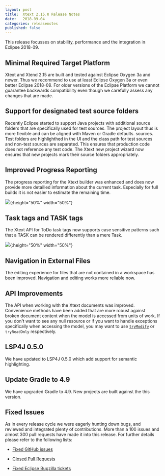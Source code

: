 ```yaml
---
layout: post
title:  Xtext 2.15.0 Release Notes
date:   2018-09-04
categories: releasenotes
published: false
---
```


This release focusses on stability, performance and the integration in Eclipse 2018-09. 

## Minimal Required Target Platform

Xtext and Xtend 2.15 are built and tested against Eclipse Oxygen 3a and newer. Thus we recommend to use at least Eclipse Oxygen 3a or even better Eclipse 2018-09. For older versions of the Eclipse Platform we cannot guarantee backwards compatibility even though we carefully assess any changes that are made. 

## Support for designated test source folders

Recently Eclipse started to support Java projects with additional source folders that are specifically used for test sources. The project layout thus is more flexible and can be aligned with Maven or Gradle defaults. sources. Test folders are highlighthed in the UI and the class path for test sources and non-test sources are separated. This ensures that production code does not reference any test code. The Xtext new project wizard now ensures that new projects mark their source folders appropriately.

## Improved Progress Reporting

The progress reporting for the Xtext builder was enhanced and does now provide more detailled information about the current task. Especially for full builds it is not easier to estimate the remaining time.

![]({{site.baseurl}}/images/releasenotes/2_15_progressmonitor.gif){:height="50%" width="50%"}

## Task tags and TASK tags

The Xtext API for ToDo task tags now supports case sensitive patterns such that a TASK can be rendered differently than a mere Task.

![]({{site.baseurl}}/images/releasenotes/2_15_tasktags.gif){:height="50%" width="50%"}

## Navigation in External Files

The editing experience for files that are not contained in a workspace has been improved. Navigation and editing works more reliable now.

## API Improvements

The API when working with the Xtext documents was improved. Convenience methods have been added that are more robust against broken document content when the model is accessed from units of work. If you don't want to see any null resource or if you want to handle exceptions specifically when accessing the model, you may want to use [`tryModify`](https://github.com/eclipse/xtext-core/blob/master/org.eclipse.xtext.util/src/org/eclipse/xtext/util/concurrent/IWriteAccess.java#L53) or `tryReadOnly` respectively. 

## LSP4J 0.5.0

We have updated to LSP4J 0.5.0 which add support for semantic highlighting.

## Update Gradle to 4.9

We have upgraded Gradle to 4.9. New projects are built against the this version.

## Fixed Issues

As in every release cycle we were eagerly hunting down bugs, and reviewed and integrated plenty of contributions. More than a 100 issues and almost 300 pull requests have made it into this release. For further details please refer to the following lists:

- [Fixed GitHub issues](https://github.com/search?utf8=%E2%9C%93&q=is%3Aissue+milestone%3ARelease_2.15+is%3Aclosed+repo%3Aeclipse%2Fxtext+repo%3Aeclipse%2Fxtext-core+repo%3Aeclipse%2Fxtext-lib+repo%3Aeclipse%2Fxtext-extras+repo%3Aeclipse%2Fxtext-eclipse+repo%3Aeclipse%2Fxtext-idea+repo%3Aeclipse%2Fxtext-web+repo%3Aeclipse%2Fxtext-maven+repo%3Aeclipse%2Fxtext-xtend&type=Issues&ref=searchresults)

- [Closed Pull Requests](https://github.com/search?utf8=%E2%9C%93&q=is%3Apr+milestone%3ARelease_2.15+is%3Aclosed+repo%3Aeclipse%2Fxtext+repo%3Aeclipse%2Fxtext-core+repo%3Aeclipse%2Fxtext-lib+repo%3Aeclipse%2Fxtext-extras+repo%3Aeclipse%2Fxtext-eclipse+repo%3Aeclipse%2Fxtext-idea+repo%3Aeclipse%2Fxtext-web+repo%3Aeclipse%2Fxtext-maven+repo%3Aeclipse%2Fxtext-xtend&type=Issues&ref=searchresults)

- [Fixed Eclipse Bugzilla tickets](https://bugs.eclipse.org/bugs/buglist.cgi?bug_status=RESOLVED&bug_status=VERIFIED&bug_status=CLOSED&classification=Modeling&classification=Tools&columnlist=product%2Ccomponent%2Cassigned_to%2Cbug_status%2Cresolution%2Cshort_desc%2Cchangeddate%2Ckeywords&f0=OP&f1=OP&f3=CP&f4=CP&known_name=Xtext%202.15&list_id=16618269&product=TMF&product=Xtend&query_based_on=Xtext%202.15&query_format=advanced&status_whiteboard=v2.15&status_whiteboard_type=allwordssubstr)

